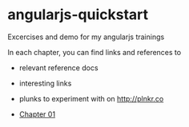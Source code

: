 angularjs-quickstart
====================

Excercises and demo for my angularjs trainings

In each chapter, you can find links and references to 
* relevant reference docs
* interesting links
* plunks to experiment with on http://plnkr.co

* [Chapter 01](01/references.md)